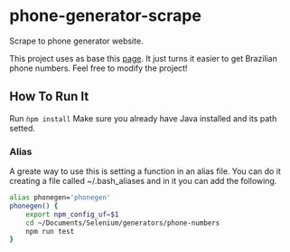 # phone-generator-scrape
Scrape to phone generator website.

This project uses as base this [page](https://4devs.net.br/geradores/gerador-numero-de-telefone/).
It just turns it easier to get Brazilian phone numbers.
Feel free to modify the project!

## How To Run It
Run ```ǹpm install```
Make sure you already have Java installed and its path setted.

### Alias
A greate way to use this is setting a function in an alias file.
You can do it creating a file called ~/.bash_aliases and in it you can add the following.
```sh
alias phonegen='phonegen'
phonegen() {
    export npm_config_uf=$1
    cd ~/Documents/Selenium/generators/phone-numbers
    npm run test
}
```
